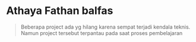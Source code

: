 # Athaya Fathan balfas 

 >Beberapa project ada yg hilang karena sempat terjadi kendala teknis. Namun project tersebut terpantau pada saat proses pembelajaran

